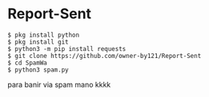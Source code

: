 # Report-Sent 
```
$ pkg install python
$ pkg install git
$ python3 -m pip install requests
$ git clone https://github.com/owner-by121/Report-Sent
$ cd SpamWa
$ python3 spam.py
```
para banir via spam mano kkkk